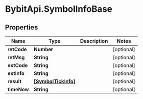# BybitApi.SymbolInfoBase

## Properties
Name | Type | Description | Notes
------------ | ------------- | ------------- | -------------
**retCode** | **Number** |  | [optional] 
**retMsg** | **String** |  | [optional] 
**extCode** | **String** |  | [optional] 
**extInfo** | **String** |  | [optional] 
**result** | [**[SymbolTickInfo]**](SymbolTickInfo.md) |  | [optional] 
**timeNow** | **String** |  | [optional] 


